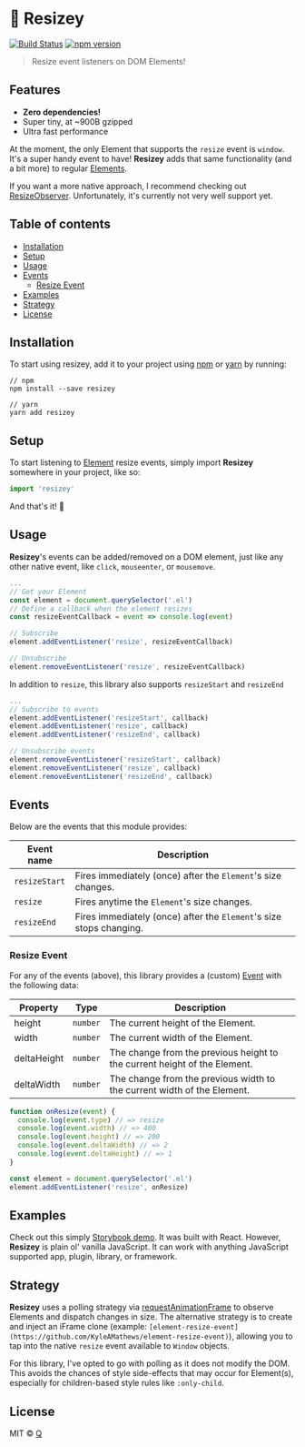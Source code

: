 # 🐡 Resizey

[![Build Status](https://travis-ci.org/ItsJonQ/resizey.svg?branch=master)](https://travis-ci.org/ItsJonQ/resizey)
[![npm version](https://badge.fury.io/js/resizey.svg)](https://badge.fury.io/js/resizey)

> Resize event listeners on DOM Elements!

## Features

- **Zero dependencies!**
- Super tiny, at ~900B gzipped
- Ultra fast performance

At the moment, the only Element that supports the `resize` event is `window`. It's a super handy event to have!
**Resizey** adds that same functionality (and a bit more) to regular [Elements](https://developer.mozilla.org/en-US/docs/Web/API/Element).

If you want a more native approach, I recommend checking out [ResizeObserver](https://developers.google.com/web/updates/2016/10/resizeobserver).
Unfortunately, it's currently not very well support yet.

## Table of contents

<!-- START doctoc generated TOC please keep comment here to allow auto update -->
<!-- DON'T EDIT THIS SECTION, INSTEAD RE-RUN doctoc TO UPDATE -->

- [Installation](#installation)
- [Setup](#setup)
- [Usage](#usage)
- [Events](#events)
  - [Resize Event](#resize-event)
- [Examples](#examples)
- [Strategy](#strategy)
- [License](#license)

<!-- END doctoc generated TOC please keep comment here to allow auto update -->

## Installation

To start using resizey, add it to your project using [npm](https://www.npmjs.com/) or [yarn](https://yarnpkg.com/en/) by running:

```
// npm
npm install --save resizey

// yarn
yarn add resizey
```

## Setup

To start listening to [Element](https://developer.mozilla.org/en-US/docs/Web/API/Element) resize events, simply import **Resizey** somewhere in your project, like so:

```js
import 'resizey'
```

And that's it! 🙌

## Usage

**Resizey**'s events can be added/removed on a DOM element, just like any other native event, like `click`, `mouseenter`, or `mousemove`.

```js
...
// Get your Element
const element = document.querySelector('.el')
// Define a callback when the element resizes
const resizeEventCallback = event => console.log(event)

// Subscribe
element.addEventListener('resize', resizeEventCallback)

// Unsubscribe
element.removeEventListener('resize', resizeEventCallback)
```

In addition to `resize`, this library also supports `resizeStart` and `resizeEnd`

```js
...
// Subscribe to events
element.addEventListener('resizeStart', callback)
element.addEventListener('resize', callback)
element.addEventListener('resizeEnd', callback)

// Unsubscribe events
element.removeEventListener('resizeStart', callback)
element.removeEventListener('resize', callback)
element.removeEventListener('resizeEnd', callback)
```

## Events

Below are the events that this module provides:

| Event name    | Description                                                         |
| ------------- | ------------------------------------------------------------------- |
| `resizeStart` | Fires immediately (once) after the `Element`'s size changes.        |
| `resize`      | Fires anytime the `Element`'s size changes.                         |
| `resizeEnd`   | Fires immediately (once) after the `Element`'s size stops changing. |

### Resize Event

For any of the events (above), this library provides a (custom) [Event](https://developer.mozilla.org/en-US/docs/Web/API/Event/Event) with the following data:

| Property    | Type     | Description                                                               |
| ----------- | -------- | ------------------------------------------------------------------------- |
| height      | `number` | The current height of the Element.                                        |
| width       | `number` | The current width of the Element.                                         |
| deltaHeight | `number` | The change from the previous height to the current height of the Element. |
| deltaWidth  | `number` | The change from the previous width to the current width of the Element.   |

```js
function onResize(event) {
  console.log(event.type) // => resize
  console.log(event.width) // => 400
  console.log(event.height) // => 200
  console.log(event.deltaWidth) // => 2
  console.log(event.deltaHeight) // => 1
}

const element = document.querySelector('.el')
element.addEventListener('resize', onResize)
```

## Examples

Check out this simply [Storybook demo](https://resizey.netlify.com/). It was built with React. However, **Resizey** is plain ol' vanilla JavaScript. It can work with anything JavaScript supported app, plugin, library, or framework.

## Strategy

**Resizey** uses a polling strategy via [requestAnimationFrame](https://developer.mozilla.org/en-US/docs/Web/API/window/requestAnimationFrame) to observe Elements and dispatch changes in size. The alternative strategy is to create and inject an iFrame clone (example: `[element-resize-event](https://github.com/KyleAMathews/element-resize-event)`), allowing you to tap into the native `resize` event available to `Window` objects.

For this library, I've opted to go with polling as it does not modify the DOM. This avoids the chances of style side-effects that may occur for Element(s), especially for children-based style rules like `:only-child`.

## License

MIT © [Q](https://jonquach.com)
